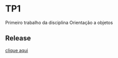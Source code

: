 # TP1
Primeiro trabalho da disciplina Orientação a objetos
## Release
[clique aqui](https://github.com/Alef012/TP1/releases/tag/v1.0)
